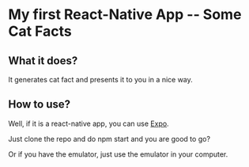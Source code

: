 # My first React-Native App -- Some Cat Facts

## What it does?

It generates cat fact and presents it to you in a nice way.

## How to use?

Well, if it is a react-native app, you can use [Expo](https://expo.io/). 

Just clone the repo and do npm start and you are good to go?

Or if you have the emulator, just use the emulator in your computer.

